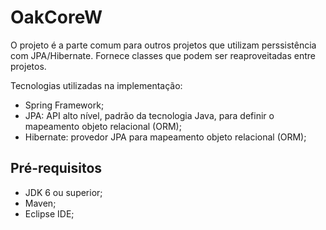 OakCoreW
========

O projeto é a parte comum para outros projetos que utilizam perssistência com JPA/Hibernate. Fornece classes que podem ser reaproveitadas entre projetos.

Tecnologias utilizadas na implementação:
* Spring Framework;
* JPA: API alto nível, padrão da tecnologia Java, para definir o mapeamento objeto relacional (ORM);
* Hibernate: provedor JPA para mapeamento objeto relacional (ORM);

Pré-requisitos
-------
* JDK 6 ou superior;
* Maven;
* Eclipse IDE;
